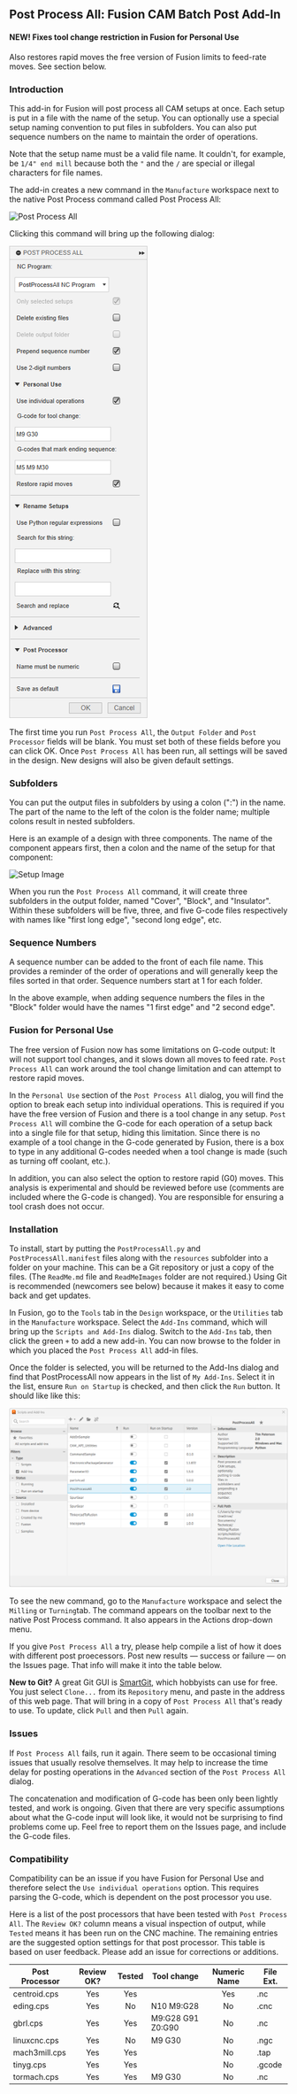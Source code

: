 ## Post Process All: Fusion CAM Batch Post Add-In
#### NEW! Fixes tool change restriction in Fusion for Personal Use
Also restores rapid moves the free version of Fusion limits to 
feed-rate moves. See section below.

### Introduction
This add-in for Fusion will post process all CAM setups at once.
Each setup is put in a file with the name of the setup. You can
optionally use a special setup naming convention to put files in
subfolders. You can also put sequence numbers on the name to maintain
the order of operations.

Note that the setup name must be a valid file name. It couldn't,
for example, be `1/4" end mill` because both the `"` and the `/` are
special or illegal characters for file names.

The add-in creates a new command in the `Manufacture` workspace next to
the native Post Process command called Post Process All:

![Post Process All](https://raw.githubusercontent.com/TimPaterson/Fusion360-Batch-Post/master/resources/Command/32x32.png)

Clicking this command will bring up the following dialog:

![Dialog Image](https://raw.githubusercontent.com/TimPaterson/Fusion360-Batch-Post/master/ReadMeImages/DialogImage.PNG)

The first time you run `Post Process All`, the `Output Folder` and `Post Processor`
fields will be blank. You must set both of these fields before you can
click OK. Once `Post Process All` has been run, all settings will be saved in
the design. New designs will also be given default settings.
### Subfolders
You can put the output files in subfolders by using a colon (":") in
the name. The part of the name to the left of the colon is the folder
name; multiple colons result in nested subfolders.

Here is an example of a design with three components. The name of the
component appears first, then a colon and the name of the setup for
that component:

![Setup Image](https://raw.githubusercontent.com/TimPaterson/Fusion360-Batch-Post/master/ReadMeImages/SetupImage.PNG)

When you run the `Post Process All` command, it will create three
subfolders in the output folder, named "Cover", "Block", and "Insulator".
Within these subfolders will be five, three, and five G-code files
respectively with names like "first long edge", "second long edge", etc.
### Sequence Numbers
A sequence number can be added to the front of each file name. This
provides a reminder of the order of operations and will generally
keep the files sorted in that order. Sequence numbers start at 1 for
each folder.

In the above example, when adding sequence numbers the files in
the "Block" folder would have the names "1 first edge" and "2 second
edge".
### Fusion for Personal Use
The free version of Fusion now has some limitations on G-code
output: It will not support tool changes, and it slows down all
moves to feed rate. `Post Process All` can work around the tool change
limitation and can attempt to restore rapid moves.

In the `Personal Use` section of the `Post Process All` dialog, you will find
the option to break each setup into individual operations. This 
is required if you have the free version of Fusion and there
is a tool change in any setup. `Post Process All` will combine the G-code
for each operation of a setup back into a single file for that
setup, hiding this limitation. Since there is no example of a
tool change in the G-code generated by Fusion, there is a
box to type in any additional G-codes needed when a tool change 
is made (such as turning off coolant, etc.).

In addition, you can also select the option to restore rapid (G0) 
moves. This analysis is experimental and should be reviewed 
before use (comments are included where the G-code is changed).
You are responsible for ensuring a tool crash does not occur.
### Installation
To install, start by putting the `PostProcessAll.py` and 
`PostProcessAll.manifest` files along with
the `resources` subfolder into a folder on your machine. This can
be a Git repository or just a copy of the files. (The `ReadMe.md`
file and `ReadMeImages` folder are not required.) Using Git is
recommended (newcomers see below) because it makes it easy to
come back and get updates.

In Fusion, go to the `Tools` tab in the `Design` workspace, or the
`Utilities` tab in the `Manufacture` workspace. Select the
`Add-Ins` command, which will bring up the `Scripts and Add-Ins` dialog.
Switch to the `Add-Ins` tab, then click the green `+` to add a new
add-in. You can now browse to the folder in which you placed the
`Post Process All` add-in files.

Once the folder is selected, you will be returned to the Add-Ins dialog
and find that PostProcessAll now appears in the list of `My Add-Ins`.
Select it in the list, ensure `Run on Startup` is checked, and then
click the `Run` button. It should like like this:

![AddIn Image](https://raw.githubusercontent.com/TimPaterson/Fusion360-Batch-Post/master/ReadMeImages/FusionAddIn.PNG)

To see the new command, go to the `Manufacture` workspace and select the
`Milling` or `Turning`tab. The command appears on the toolbar next to
the native Post Process command. It also appears in the Actions
drop-down menu.

If you give `Post Process All` a try, please help compile a list of
how it does with different post proecessors. Post new results
— success or failure — on the Issues page. That info will make
it into the table below.

**New to Git?** A great Git GUI is [SmartGit](https://www.syntevo.com/smartgit/),
which hobbyists can use for free. You just select `Clone...` from its
`Repository` menu, and paste in the address of this web page. That will
bring in a copy of `Post Process All` that's ready to use. To update, click
`Pull` and then `Pull` again.

### Issues
If `Post Process All` fails, run it again. There seem to be occasional timing 
issues that usually resolve themselves. It may help to increase the time
delay for posting operations in the `Advanced` section of the 
`Post Process All` dialog.

The concatenation and modification of G-code has been only been lightly
tested, and work is ongoing. Given that there are
very specific assumptions about what the G-code input will look like,
it would not be surprising to find problems come up. Feel free to report
them on the Issues page, and include the G-code files.

### Compatibility
Compatibility can be an issue if you have Fusion for Personal Use and
therefore select the `Use individual operations` option. This requires
parsing the G-code, which is dependent on the post processor you use.

Here is a list of the post processors that have been tested with `Post Process All`.
The `Review OK?` column means a visual inspection of output, while
`Tested` means it has been run on the CNC machine. The remaining entries
are the suggested option settings for that post processor.
This table is based on user feedback. Please add an issue for
corrections or additions.

| Post Processor | Review OK? | Tested | Tool change |  Numeric Name | File Ext. |
|----           | :----: | :----: |----    | :----: |---- |
| centroid.cps  | Yes | Yes |                        | Yes | .nc  |
| eding.cps     | Yes | No  | N10 M9:G28             | No  | .cnc |
| gbrl.cps      | Yes | Yes | M9:G28 G91 Z0:G90      | No  | .nc  |
| linuxcnc.cps  | Yes | No  | M9 G30                 | No  | .ngc |
| mach3mill.cps | Yes | Yes |                        | No  | .tap |
| tinyg.cps     | Yes | Yes |                        | No  | .gcode |
| tormach.cps   | Yes | Yes | M9 G30                 | No  | .nc  |
